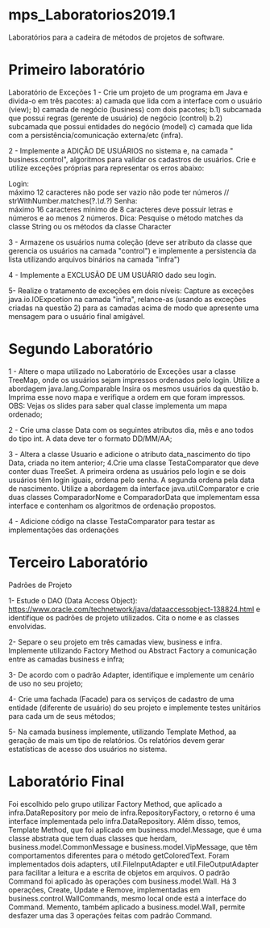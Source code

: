 # mps_Laboratorios2019.1

Laboratórios para a cadeira de métodos de projetos de software.

# Primeiro laboratório
Laboratório de Exceções   1 - Crie um projeto de um programa em Java e divida-o em três pacotes: 
    a) camada que lida com a interface com o usuário (view);
    b) camada de negócio (business) com dois pacotes;
        b.1) subcamada que possui regras (gerente de usuário) de negócio (control)
        b.2) subcamada que possui entidades do negócio (model)
    c) camada que lida com a persistência/comunicação externa/etc (infra).
        
2 - Implemente a ADIÇÃO DE USUÁRIOS no sistema e, na camada " business.control", algoritmos para validar os cadastros de usuários. Crie e utilize exceções próprias para representar os erros abaixo:   

Login:     
    máximo 12 caracteres
        não pode ser vazio
        não pode ter números //  strWithNumber.matches(?.*\\d.*?)
Senha:         
    máximo 16 caracteres
    mínimo de 8 caracteres
    deve possuir letras e números e ao menos 2 números.
Dica: Pesquise o método matches da classe String ou os métodos da classe Character

3 - Armazene os usuários numa coleção (deve ser atributo da classe que gerencia os usuários na camada "control") e implemente a persistencia da lista utilizando arquivos binários na camada "infra") 

4 - Implemente a EXCLUSÃO DE UM USUÁRIO dado seu login.

5- Realize o tratamento de exceções em dois níveis: Capture as exceções java.io.IOExpcetion na camada "infra", relance-as (usando as exceções criadas na questão 2) para as camadas acima de modo que apresente uma mensagem para o usuário final amigável.

# Segundo Laboratório
1 - Altere o mapa utilizado no Laboratório de Exceções usar a classe TreeMap, onde os usuários sejam impressos ordenados pelo login. Utilize a abordagem java.lang.Comparable Insira os mesmos usuários da questão b. Imprima esse novo mapa e verifique a ordem em que foram impressos. OBS: Vejas os slides para saber qual classe implementa um mapa ordenado;

2 - Crie uma classe Data com os seguintes atributos dia, mês e ano todos do tipo int. A data deve ter o formato DD/MM/AA;

3 - Altera a classe Usuario e adicione o atributo data_nascimento do tipo Data, criada no item anterior; 4.Crie uma classe TestaComparator que deve conter duas TreeSet. A primeira ordena as usuários pelo login e se dois usuários têm login iguais, ordena pelo senha. A segunda ordena pela data de nascimento. Utilize a abordagem da interface java.util.Comparator e crie duas classes ComparadorNome e ComparadorData que implementam essa interface e contenham os algoritmos de ordenação propostos.

4 - Adicione código na classe TestaComparator para testar as implementações das ordenações

# Terceiro Laboratório
Padrões de Projeto 

1- Estude o DAO (Data Access Object):
https://www.oracle.com/technetwork/java/dataaccessobject-138824.html e identifique os
padrões de projeto utilizados. Cita o nome e as classes envolvidas.

2- Separe o seu projeto em três camadas view, business e infra. Implemente utilizando Factory
Method ou Abstract Factory a comunicação entre as camadas business e infra;

3- De acordo com o padrão Adapter, identifique e implemente um cenário de uso no seu
projeto;

4- Crie uma fachada (Facade) para os serviços de cadastro de uma entidade (diferente de
usuário) do seu projeto e implemente testes unitários para cada um de seus métodos;

5- Na camada business implemente, utilizando Template Method, aa geração de mais um tipo
de relatórios. Os relatórios devem gerar estatísticas de acesso dos usuários no sistema.

# Laboratório Final
            
Foi escolhido pelo grupo utilizar Factory Method, que aplicado a infra.DataRepository por meio de infra.RepositoryFactory, o  retorno é uma interface implementada pelo infra.DataRepository. Além disso, temos, Template Method, que foi aplicado em            business.model.Message, que é uma classe abstrata que tem duas classes que herdam, business.model.CommonMessage e                   business.model.VipMessage, que têm comportamentos diferentes para o método getColoredText. Foram implementados dois                     adapters, util.FileInputAdapter e util.FileOutputAdapter para facilitar a leitura e a escrita de objetos em arquivos. O                 padrão Command foi aplicado às operações com business.model.Wall. Há 3 operações, Create, Update e Remove, implementadas em             business.control.WallCommands, mesmo local onde está a interface do Command. Memento, também aplicado a business.model.Wall,             permite desfazer uma das 3 operações feitas com  padrão Command.

            
            
